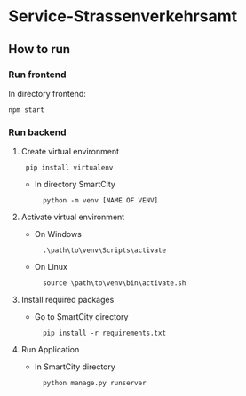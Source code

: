 # Service-Strassenverkehrsamt
## How to run

### Run frontend

In directory frontend:

    npm start


### Run backend

1. Create virtual environment

        pip install virtualenv

    - In directory SmartCity

            python -m venv [NAME OF VENV]

2.  Activate virtual environment

    - On Windows

            .\path\to\venv\Scripts\activate

    - On Linux

            source \path\to\venv\bin\activate.sh

3. Install required packages

    - Go to SmartCity directory
    
            pip install -r requirements.txt

4. Run Application

    - In SmartCity directory

            python manage.py runserver